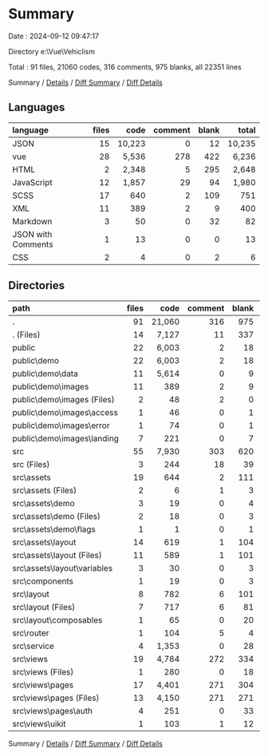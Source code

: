 # Summary

Date : 2024-09-12 09:47:17

Directory e:\\Vue\\Vehiclism

Total : 91 files,  21060 codes, 316 comments, 975 blanks, all 22351 lines

Summary / [Details](details.md) / [Diff Summary](diff.md) / [Diff Details](diff-details.md)

## Languages
| language | files | code | comment | blank | total |
| :--- | ---: | ---: | ---: | ---: | ---: |
| JSON | 15 | 10,223 | 0 | 12 | 10,235 |
| vue | 28 | 5,536 | 278 | 422 | 6,236 |
| HTML | 2 | 2,348 | 5 | 295 | 2,648 |
| JavaScript | 12 | 1,857 | 29 | 94 | 1,980 |
| SCSS | 17 | 640 | 2 | 109 | 751 |
| XML | 11 | 389 | 2 | 9 | 400 |
| Markdown | 3 | 50 | 0 | 32 | 82 |
| JSON with Comments | 1 | 13 | 0 | 0 | 13 |
| CSS | 2 | 4 | 0 | 2 | 6 |

## Directories
| path | files | code | comment | blank | total |
| :--- | ---: | ---: | ---: | ---: | ---: |
| . | 91 | 21,060 | 316 | 975 | 22,351 |
| . (Files) | 14 | 7,127 | 11 | 337 | 7,475 |
| public | 22 | 6,003 | 2 | 18 | 6,023 |
| public\\demo | 22 | 6,003 | 2 | 18 | 6,023 |
| public\\demo\\data | 11 | 5,614 | 0 | 9 | 5,623 |
| public\\demo\\images | 11 | 389 | 2 | 9 | 400 |
| public\\demo\\images (Files) | 2 | 48 | 2 | 0 | 50 |
| public\\demo\\images\\access | 1 | 46 | 0 | 1 | 47 |
| public\\demo\\images\\error | 1 | 74 | 0 | 1 | 75 |
| public\\demo\\images\\landing | 7 | 221 | 0 | 7 | 228 |
| src | 55 | 7,930 | 303 | 620 | 8,853 |
| src (Files) | 3 | 244 | 18 | 39 | 301 |
| src\\assets | 19 | 644 | 2 | 111 | 757 |
| src\\assets (Files) | 2 | 6 | 1 | 3 | 10 |
| src\\assets\\demo | 3 | 19 | 0 | 4 | 23 |
| src\\assets\\demo (Files) | 2 | 18 | 0 | 3 | 21 |
| src\\assets\\demo\\flags | 1 | 1 | 0 | 1 | 2 |
| src\\assets\\layout | 14 | 619 | 1 | 104 | 724 |
| src\\assets\\layout (Files) | 11 | 589 | 1 | 101 | 691 |
| src\\assets\\layout\\variables | 3 | 30 | 0 | 3 | 33 |
| src\\components | 1 | 19 | 0 | 3 | 22 |
| src\\layout | 8 | 782 | 6 | 101 | 889 |
| src\\layout (Files) | 7 | 717 | 6 | 81 | 804 |
| src\\layout\\composables | 1 | 65 | 0 | 20 | 85 |
| src\\router | 1 | 104 | 5 | 4 | 113 |
| src\\service | 4 | 1,353 | 0 | 28 | 1,381 |
| src\\views | 19 | 4,784 | 272 | 334 | 5,390 |
| src\\views (Files) | 1 | 280 | 0 | 18 | 298 |
| src\\views\\pages | 17 | 4,401 | 271 | 304 | 4,976 |
| src\\views\\pages (Files) | 13 | 4,150 | 271 | 271 | 4,692 |
| src\\views\\pages\\auth | 4 | 251 | 0 | 33 | 284 |
| src\\views\\uikit | 1 | 103 | 1 | 12 | 116 |

Summary / [Details](details.md) / [Diff Summary](diff.md) / [Diff Details](diff-details.md)